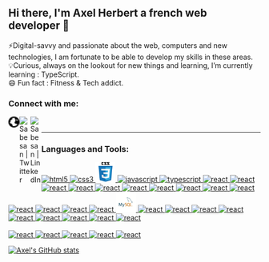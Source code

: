 ## Hi there, I'm Axel Herbert a french web developer 👋

⚡Digital-savvy and passionate about the web, computers and new technologies, I am fortunate to be able to develop my skills in these areas.<br />
💡Curious, always on the lookout for new things and learning, I’m currently learning : TypeScript.<br />
😄 Fun fact : Fitness & Tech addict.<br />

### Connect with me:

[<img align="left" alt="Sabesan" width="22px" src="https://raw.githubusercontent.com/iconic/open-iconic/master/svg/globe.svg" />][website]
[<img align="left" alt="Sabesan | Twitter" width="22px" src="https://cdn.jsdelivr.net/npm/simple-icons@v3/icons/twitter.svg" />][twitter]
[<img align="left" alt="Sabesan | LinkedIn" width="22px" src="https://cdn.jsdelivr.net/npm/simple-icons@v3/icons/linkedin.svg" />][linkedin]

<br />

---

### Languages and Tools:

<p align="left"> <a href="https://developer.mozilla.org/en-US/docs/Web/HTML" target="_blank" rel="noreferrer"> <img src="https://img.icons8.com/color/240/000000/html-5.png" alt="html5" width="40" height="40"/> </a> <a href="https://developer.mozilla.org/en-US/docs/Web/CSS" target="_blank" rel="noreferrer"> <img src="https://img.icons8.com/color/240/000000/css3.png" alt="css3" width="40" height="40"/> </a> <a href="https://www.w3schools.com/css/" target="_blank" rel="noreferrer"> <img src="https://raw.githubusercontent.com/devicons/devicon/master/icons/css3/css3-original-wordmark.svg" alt="css3" width="40" height="40"/> </a> <a href="https://developer.mozilla.org/en-US/docs/Web/JavaScript" target="_blank" rel="noreferrer"> <img src="https://img.icons8.com/color/240/000000/javascript.png" alt="javascript" width="40" height="40"/> </a> <a href="https://www.typescriptlang.org/" target="_blank" rel="noreferrer"> <img src="https://img.icons8.com/color/240/000000/typescript.png" alt="typescript" width="40" height="40"/> </a> <a href="https://reactjs.org/" target="_blank" rel="noreferrer"> <img src="https://img.icons8.com/color/240/000000/react-native.png" alt="react" width="40" height="40"/> </a> <a href="https://angularjs.org/" target="_blank" rel="noreferrer"> <img src="https://img.icons8.com/color/240/000000/angularjs.png" alt="react" width="40" height="40"/> </a> <a href="https://nodejs.org/en/" target="_blank" rel="noreferrer"> <img src="https://img.icons8.com/color/240/000000/nodejs.png" alt="react" width="40" height="40"/> </a> <a href="https://expressjs.com" target="_blank" rel="noreferrer"> <img src="https://upload.wikimedia.org/wikipedia/commons/thumb/6/64/Expressjs.png/220px-Expressjs.png" alt="react" width="40" height="40"/> </a> <a href="https://graphql.org/" target="_blank" rel="noreferrer"> <img src="https://img.icons8.com/color/240/000000/graphql.png" alt="react" width="40" height="40"/> </a> <a href="https://graphql.org/" target="_blank" rel="noreferrer"> <img src="https://img.icons8.com/color/240/000000/graphql.png" alt="react" width="40" height="40"/> </a> <a href="https://redux.js.org/" target="_blank" rel="noreferrer"> <img src="https://img.icons8.com/color/240/000000/redux.png" alt="react" width="40" height="40"/> </a> <a href="https://vuejs.org/" target="_blank" rel="noreferrer"> <img src="https://img.icons8.com/color/240/000000/vue-js.png" alt="react" width="40" height="40"/> </a> <a href="https://sass-lang.com/" target="_blank" rel="noreferrer"> <img src="https://img.icons8.com/color/240/000000/sass.png" alt="react" width="40" height="40"/> </a> <a href="https://getbootstrap.com/" target="_blank" rel="noreferrer"> <img src="https://img.icons8.com/color/240/000000/bootstrap.png" alt="react" width="40" height="40"/> </a> <a href="https://www.python.org/" target="_blank" rel="noreferrer"> <img src="https://img.icons8.com/color/240/000000/python.png" alt="react" width="40" height="40"/> </a> <a href="https://www.php.net/" target="_blank" rel="noreferrer"> <img src="https://img.icons8.com/color/240/000000/php.png" alt="react" width="40" height="40"/> </a> <a href="https://symfony.com/" target="_blank" rel="noreferrer"> <img src="https://img.icons8.com/color/240/000000/symfony.png" alt="react" width="40" height="40"/> </a> <a href="https://wordpress.org/" target="_blank" rel="noreferrer"> <img src="https://img.icons8.com/color/240/000000/wordpress.png" alt="react" width="40" height="40"/> </a> <a href="https://dev.mysql.com/" target="_blank" rel="noreferrer"> <img src="https://raw.githubusercontent.com/github/explore/80688e429a7d4ef2fca1e82350fe8e3517d3494d/topics/mysql/mysql.png" alt="react" width="40" height="40"/> </a> <a href="https://www.mongodb.com/" target="_blank" rel="noreferrer"> <img src="https://img.icons8.com/color/240/000000/mongodb.png" alt="react" width="40" height="40"/> </a> <a href="https://www.postgresql.org/" target="_blank" rel="noreferrer"> <img src="https://img.icons8.com/color/240/000000/postgresql.png" alt="react" width="40" height="40"/> </a> <a href="https://firebase.google.com/" target="_blank" rel="noreferrer"> <img src="https://img.icons8.com/color/240/000000/firebase.png" alt="react" width="40" height="40"/> </a> <a href="https://git-scm.com/" target="_blank" rel="noreferrer"> <img src="https://img.icons8.com/color/240/000000/git.png" alt="react" width="40" height="40"/> </a> <a href="https://github.com/" target="_blank" rel="noreferrer"> <img src="https://img.icons8.com/ios-glyphs/240/000000/github.png" alt="react" width="40" height="40"/> </a> <a href="https://www.docker.com/" target="_blank" rel="noreferrer"> <img src="https://img.icons8.com/color/240/000000/docker.png" alt="react" width="40" height="40"/> </a> <a href="https://kubernetes.io/" target="_blank" rel="noreferrer"> <img src="https://img.icons8.com/color/240/000000/kubernetes.png" alt="react" width="40" height="40"/> </a> <a href="https://aws.amazon.com/" target="_blank" rel="noreferrer"> <img src="https://upload.wikimedia.org/wikipedia/commons/9/93/Amazon_Web_Services_Logo.svg" alt="react" width="40" height="40"/> </a> <a href="https://azure.microsoft.com/fr-fr/" target="_blank" rel="noreferrer"> <img src="https://upload.wikimedia.org/wikipedia/fr/thumb/b/b6/Microsoft-Azure.png/100px-Microsoft-Azure.png" alt="react" width="40" height="40"/> </a> <br /><br /> <a href="https://code.visualstudio.com/" target="_blank" rel="noreferrer"> <img src="https://img.icons8.com/fluent/240/000000/visual-studio-code-2019.png" alt="react" width="40" height="40"/> </a> <a href="https://www.jetbrains.com/idea/" target="_blank" rel="noreferrer"> <img src="https://img.icons8.com/color/240/000000/intellij-idea.png" alt="react" width="40" height="40"/> </a> <a href="https://developer.apple.com/macos/" target="_blank" rel="noreferrer"> <img src="https://img.icons8.com/officel/160/000000/mac-logo.png" alt="react" width="40" height="40"/> </a> <a href="https://www.microsoft.com/en-us/windows" target="_blank" rel="noreferrer"> <img src="https://img.icons8.com/color/240/000000/windows-11.png" alt="react" width="40" height="40"/> </a> <a href="https://www.kernel.org/" target="_blank" rel="noreferrer"> <img src="https://img.icons8.com/color/96/000000/linux.png" alt="react" width="40" height="40"/> </a> </p>

[![Axel's GitHub stats](https://github-readme-stats.vercel.app/api?username=axelherbert)](https://github.com/anuraghazra/github-readme-stats)

[website]: https://axelherbert.github.io/
[twitter]: https://twitter.com/axel_herbert
[linkedin]: https://www.linkedin.com/in/axelherbert/
